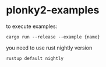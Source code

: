 # plonky2-examples

to execute examples:

```
cargo run --release --example {name}
```

you need to use rust nightly version 

```
rustup default nightly
```

